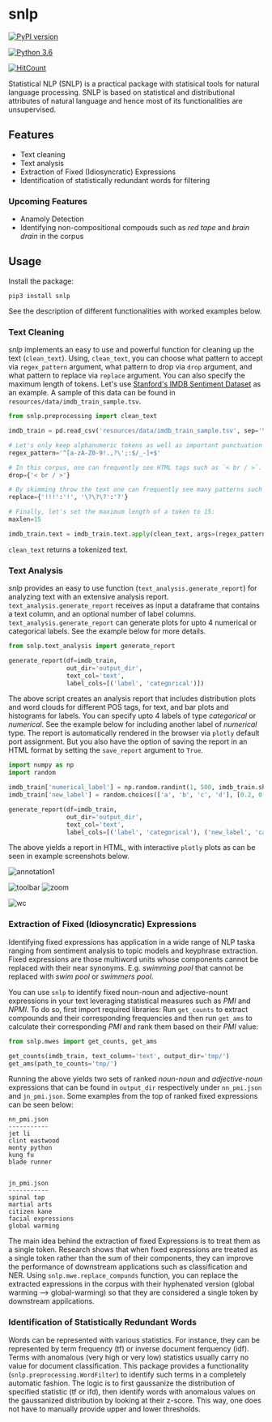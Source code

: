 # snlp

[![PyPI version](https://badge.fury.io/py/snlp.svg?&kill_cache=1)](https://badge.fury.io/py/snlp)

[![Python 3.6](https://img.shields.io/badge/python-3.6-blue.svg)](https://www.python.org/downloads/release/python-360/)


[![HitCount](http://hits.dwyl.com/meghdadFar/snlp.svg)](http://hits.dwyl.com/meghdadFar/snlp)


Statistical NLP (SNLP) is a practical package with statisical tools for natural language processing. SNLP is based on statistical and distributional attributes of natural language and hence most of its functionalities are unsupervised. 

## Features
- Text cleaning 
- Text analysis
- Extraction of Fixed (Idiosyncratic) Expressions
- Identification of statistically redundant words for filtering

### Upcoming Features
- Anamoly Detection
- Identifying non-compositional compouds such as *red tape* and *brain drain* in the corpus

## Usage

Install the package:

`pip3 install snlp`

See the description of different functionalities with worked examples below. 

### **Text Cleaning**

*snlp* implements an easy to use and powerful function for cleaning up the text (`clean_text`). 
Using, `clean_text`, you can choose what pattern to accept via `regex_pattern` argument, 
what pattern to drop via `drop` argument, and what pattern to replace via `replace` argument. You can also specify the maximum length of tokens. 
Let's use [Stanford's IMDB Sentiment Dataset](https://ai.stanford.edu/~amaas/data/sentiment/) as an example. A sample of this data can be found in `resources/data/imdb_train_sample.tsv`.


```python
from snlp.preprocessing import clean_text

imdb_train = pd.read_csv('resources/data/imdb_train_sample.tsv', sep='\t', names=['label', 'text'])

# Let's only keep alphanumeric tokens as well as important punctuation marks:
regex_pattern='^[a-zA-Z0-9!.,?\';:$/_-]+$'

# In this corpus, one can frequently see HTML tags such as `< br / >`. So let's drop them:
drop={'< br / >'}

# By skimming throw the text one can frequently see many patterns such as !!! or ???. Let's replace them:
replace={'!!!':'!', '\?\?\?':'?'}

# Finally, let's set the maximum length of a token to 15:
maxlen=15

imdb_train.text = imdb_train.text.apply(clean_text, args=(regex_pattern, drop, replace, maxlen,))
```

`clean_text` returns a tokenized text. 

### **Text Analysis**

*snlp* provides an easy to use function (`text_analysis.generate_report`) for analyzing text with an extensive analysis report. `text_analysis.generate_report` 
receives as input a dataframe that contains a text column, and an optional number of label columns. `text_analysis.generate_report` can generate plots for upto 4
numerical or categorical labels. See the example below for more details. 

```python
from snlp.text_analysis import generate_report

generate_report(df=imdb_train,
                out_dir='output_dir',
                text_col='text',
                label_cols=[('label', 'categorical')])

```

The above script creates an analysis report that includes distribution plots and word clouds for different POS tags, for text, and bar plots and histograms for labels. You can specify upto 
4 labels of type *categorical* or *numerical*. See the example below for including another label of *numerical* type. The report is automatically rendered in the browser via `plotly` default port assignment. But you also have the option of saving the report in an HTML format by setting the `save_report` argument to `True`. 

```python
import numpy as np
import random

imdb_train['numerical_label'] = np.random.randint(1, 500, imdb_train.shape[0])
imdb_train['new_label'] = random.choices(['a', 'b', 'c', 'd'], [0.2, 0.5, 0.8, 0.9], k=imdb_train.shape[0])

generate_report(df=imdb_train,
                out_dir='output_dir',
                text_col='text',
                label_cols=[('label', 'categorical'), ('new_label', 'categorical'), ('numerical_label', 'numerical')])

```

The above yields a report in HTML, with interactive `plotly` plots as can be seen in example screenshots below. 

![annotation1](https://github.com/meghdadFar/snlp/blob/master/resources/images/annotation1.png)
<!-- ![text](https://github.com/meghdadFar/snlp/blob/master/resources/images/text.png) -->
![toolbar](https://github.com/meghdadFar/snlp/blob/master/resources/images/toolbar.png)
![zoom](https://github.com/meghdadFar/snlp/blob/master/resources/images/zoom.png)
<!-- ![labels](https://github.com/meghdadFar/snlp/blob/master/resources/images/labels.png) -->
![wc](https://github.com/meghdadFar/snlp/blob/master/resources/images/wc.png)


### **Extraction of Fixed (Idiosyncratic) Expressions**

Identifying fixed expressions has application in a wide range of NLP taska ranging from sentiment analysis to topic models and keyphrase extraction. Fixed expressions are those multiword units whose components cannot be replaced with their near synonyms. E.g. *swimming pool* that cannot be replaced with *swim pool* or *swimmers pool*. 

You can use `snlp` to identify fixed noun-noun and adjective-nount expressions in your text leveraging statistical measures such as *PMI* and *NPMI*. To do so, first import required libraries: 
Run `get_counts` to extract compounds and their corresponding frequencies and then run `get_ams` to calculate their corresponding *PMI* and rank them based on their *PMI* value:

```python
from snlp.mwes import get_counts, get_ams

get_counts(imdb_train, text_column='text', output_dir='tmp/')
get_ams(path_to_counts='tmp/')
```

Running the above yields two sets of ranked *noun-noun* and *adjective-noun* expressions that can be found in `output_dir` respectively under `nn_pmi.json` and `jn_pmi.json`. Some examples from the top of ranked fixed expressions can be seen below:

```
nn_pmi.json
-----------
jet li
clint eastwood
monty python
kung fu
blade runner


jn_pmi.json
-----------
spinal tap
martial arts
citizen kane
facial expressions
global warming
```

The main idea behind the extraction of fixed Expressions is to treat them as a single token. Research shows that when fixed expressions are treated as a single token rather than the sum of their components, they can improve the performance of downstream applications such as classification and NER. Using `snlp.mwe.replace_compunds` function, you can replace the extracted expressions in the corpus with their hyphenated version (global warming --> global-warming) so that they are considered a single token by downstream appilcations. 

### **Identification of Statistically Redundant Words**

Words can be represented with various statistics. For instance, they can be represented by term frequency (tf) or inverse document ferquency (idf). Terms with anomalous (very high or very low) statistics usually carry no value for  document classification. This package provides a functionality (`snlp.preprocessing.WordFilter`) to identify such terms in a completely automatic fashion. The logic is to first gaussanize the distribution of specified statistic (tf or ifd), then identify words with anomalous values on the gaussanized distribution by looking at their z-score. This way, one does not have to manually provide upper and lower thresholds.
